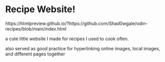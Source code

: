 # Recipe Website!
<p> https://htmlpreview.github.io/?https://github.com/Shad0wgale/odin-recipes/blob/main/index.html <p>
<p> a cute little website I made for recipes I used to cook often.</p>
<p> also served as good practice for hyperlinking online images, local images, and different pages together</p>

